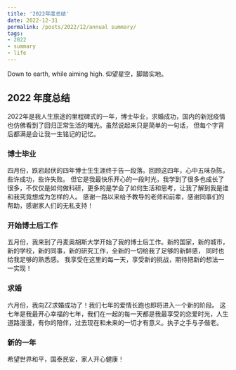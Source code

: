 ```yaml
---
title: '2022年度总结'
date: 2022-12-31
permalink: /posts/2022/12/annual summary/
tags:
- 2022
- summary
- life
---
```


Down to earth, while aiming high. 仰望星空，脚踏实地。

## 2022 年度总结
2022年是我人生旅途的里程碑式的一年，博士毕业，求婚成功，国内的新冠疫情也仿佛看到了回归正常生活的曙光。虽然说起来只是简单的一句话，
但每个字背后都满是会让我一生铭记的记忆。

### 博士毕业
四月份，跌宕起伏的四年博士生生涯终于告一段落。回顾这四年，心中五味杂陈，些许成功，些许失败。
但它是我最快乐开心的一段时光，我学到了很多也成长了很多，不仅仅是如何做科研，更多的是学会了如何生活和思考，让我了解到我是谁和我究竟想成为怎样的人。
感谢一路以来给予教导的老师和前辈，感谢同事们的帮助，感谢家人们的无私支持！

### 开始博士后工作
五月份，我来到了丹麦奥胡斯大学开始了我的博士后工作。新的国家，新的城市，新的学校，新的同事，新的研究工作，全新的一切给我了足够的新鲜感，
同时也给我足够的熟悉感。
我享受在这里的每一天，享受新的挑战，期待把新的想法一一实现！

### 求婚
六月份，我向ZZ求婚成功了！我们七年的爱情长跑也即将进入一个新的阶段。
这七年是我最开心幸福的七年，我们在一起的每一天都是我最享受的恋爱时光，人生道路漫漫，有你的陪伴，过去现在和未来的一切才有意义。执子之手与子偕老。

### 新的一年
希望世界和平，国泰民安，家人开心健康！